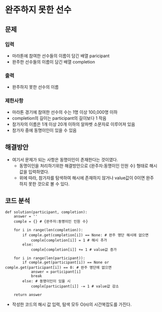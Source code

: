 # 완주하지 못한 선수


## 문제

### 입력
- 마라톤에 참여한 선수들의 이름이 담긴 배열 paricipant
- 완주한 선수들의 이름이 담긴 배열 completion

### 출력
- 완주하지 못한 선수의 이름

### 제한사항
- 마라톤 경기에 참여한 선수의 수는 1명 이상 100,000명 이하
- completion의 길이는 participant의 길이보다 1 작음
- 참가자의 이름은 1개 이상 20개 이하의 알파벳 소문자로 이루어져 있음
- 참가자 중에 동명이인이 있을 수 있음


## 해결방안
- 여기서 문제가 되는 사항은 동명이인이 존재한다는 것이였다.
    - 동명이인을 처리하기위한 해결방안으로 {완주자:동명이인 인원 수} 형태로 해시값을 입력하였다.
    - 위에 따라, 참가자를 탐색하여 해시에 존재하지 않거나 value값이 0이면 완주하지 못한 것으로 볼 수 있다.


## 코드 분석
```python3
def solution(participant, completion):
    answer = ''
    comple = {} # {완주자:동명이인 인원 수}

    for i in range(len(completion)):
        if comple.get(completion[i]) == None: # 완주 명단 해시에 없으면
            comple[completion[i]] = 1 # 해시 추가
        else:
            comple[completion[i]] += 1 # value값 증가

    for i in range(len(participant)):
        if comple.get(participant[i]) == None or comple.get(participant[i]) == 0: # 완주 명단에 없으면
            answer = participant[i]
            break
        else: # 동명이인이 있을 시
            comple[participant[i]] -= 1 # value값 감소

    return answer
```
- 작성한 코드의 해시 값 입력, 탐색 모두 O(n)의 시간복잡도를 가진다.
